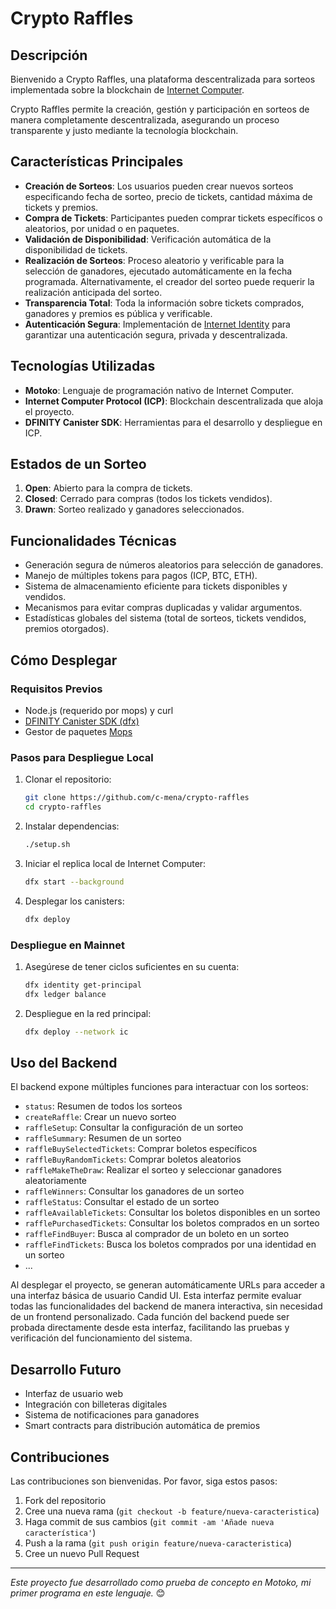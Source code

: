 # Crypto Raffles

## Descripción
Bienvenido a Crypto Raffles, una plataforma descentralizada para sorteos implementada sobre la blockchain de [Internet Computer](https://internetcomputer.org/).

Crypto Raffles permite la creación, gestión y participación en sorteos de manera completamente descentralizada, asegurando un proceso transparente y justo mediante la tecnología blockchain.

## Características Principales

- **Creación de Sorteos**: Los usuarios pueden crear nuevos sorteos especificando fecha de sorteo, precio de tickets, cantidad máxima de tickets y premios.
- **Compra de Tickets**: Participantes pueden comprar tickets específicos o aleatorios, por unidad o en paquetes.
- **Validación de Disponibilidad**: Verificación automática de la disponibilidad de tickets.
- **Realización de Sorteos**: Proceso aleatorio y verificable para la selección de ganadores, ejecutado automáticamente en la fecha programada. Alternativamente, el creador del sorteo puede requerir la realización anticipada del sorteo.
- **Transparencia Total**: Toda la información sobre tickets comprados, ganadores y premios es pública y verificable.
- **Autenticación Segura**: Implementación de [Internet Identity](https://identity.ic0.app/) para garantizar una autenticación segura, privada y descentralizada.

## Tecnologías Utilizadas

- **Motoko**: Lenguaje de programación nativo de Internet Computer.
- **Internet Computer Protocol (ICP)**: Blockchain descentralizada que aloja el proyecto.
- **DFINITY Canister SDK**: Herramientas para el desarrollo y despliegue en ICP.

## Estados de un Sorteo

1. **Open**: Abierto para la compra de tickets.
2. **Closed**: Cerrado para compras (todos los tickets vendidos).
3. **Drawn**: Sorteo realizado y ganadores seleccionados.

## Funcionalidades Técnicas

- Generación segura de números aleatorios para selección de ganadores.
- Manejo de múltiples tokens para pagos (ICP, BTC, ETH).
- Sistema de almacenamiento eficiente para tickets disponibles y vendidos.
- Mecanismos para evitar compras duplicadas y validar argumentos.
- Estadísticas globales del sistema (total de sorteos, tickets vendidos, premios otorgados).

## Cómo Desplegar

### Requisitos Previos
- Node.js (requerido por mops) y curl
- [DFINITY Canister SDK (dfx)](https://internetcomputer.org/docs/building-apps/getting-started/quickstart)
- Gestor de paquetes [Mops](https://mops.one/)

### Pasos para Despliegue Local

1. Clonar el repositorio:
   ```bash
   git clone https://github.com/c-mena/crypto-raffles
   cd crypto-raffles
   ```

2. Instalar dependencias:
    ```bash
    ./setup.sh
    ```

3. Iniciar el replica local de Internet Computer:
   ```bash
   dfx start --background
   ```

4. Desplegar los canisters:
   ```bash
   dfx deploy
   ```

### Despliegue en Mainnet

1. Asegúrese de tener ciclos suficientes en su cuenta:
   ```bash
   dfx identity get-principal
   dfx ledger balance
   ```

2. Despliegue en la red principal:
   ```bash
   dfx deploy --network ic
   ```

## Uso del Backend

El backend expone múltiples funciones para interactuar con los sorteos:

- `status`: Resumen de todos los sorteos
- `createRaffle`: Crear un nuevo sorteo
- `raffleSetup`: Consultar la configuración de un sorteo
- `raffleSummary`: Resumen de un sorteo
- `raffleBuySelectedTickets`: Comprar boletos específicos
- `raffleBuyRandomTickets`: Comprar boletos aleatorios
- `raffleMakeTheDraw`: Realizar el sorteo y seleccionar ganadores aleatoriamente
- `raffleWinners`: Consultar los ganadores de un sorteo
- `raffleStatus`: Consultar el estado de un sorteo
- `raffleAvailableTickets`: Consultar los boletos disponibles en un sorteo
- `rafflePurchasedTickets`: Consultar los boletos comprados en un sorteo
- `raffleFindBuyer`: Busca al comprador de un boleto en un sorteo
- `raffleFindTickets`: Busca los boletos comprados por una identidad en un sorteo
- ...

Al desplegar el proyecto, se generan automáticamente URLs para acceder a una interfaz básica de usuario Candid UI. Esta interfaz permite evaluar todas las funcionalidades del backend de manera interactiva, sin necesidad de un frontend personalizado. Cada función del backend puede ser probada directamente desde esta interfaz, facilitando las pruebas y verificación del funcionamiento del sistema.

## Desarrollo Futuro

- Interfaz de usuario web
- Integración con billeteras digitales
- Sistema de notificaciones para ganadores
- Smart contracts para distribución automática de premios

## Contribuciones

Las contribuciones son bienvenidas. Por favor, siga estos pasos:

1. Fork del repositorio
2. Cree una nueva rama (`git checkout -b feature/nueva-caracteristica`)
3. Haga commit de sus cambios (`git commit -am 'Añade nueva característica'`)
4. Push a la rama (`git push origin feature/nueva-caracteristica`)
5. Cree un nuevo Pull Request

---

*Este proyecto fue desarrollado como prueba de concepto en Motoko, mi primer programa en este lenguaje.* 😊